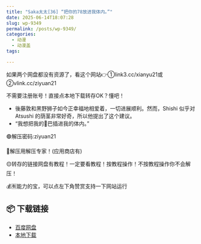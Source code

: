 ```yaml
---
title: "Saka太太[36] “把你的78放进我体内。”"
date: 2025-06-14T18:07:28
slug: wp-9349
permalink: /posts/wp-9349/
categories:
  - 动漫
  - 动漫盖
tags:

---
```


如果两个网盘都没有资源了，看这个网站👉①link3.cc/xianyu21或②vlink.cc/ziyuan21

不需要注册账号！直接点本地下载转存OK？懂吧！

*   後藤敦和黑野狮子如今正幸福地相爱着，一切进展顺利。然而，Shishi 似乎对 Atsushi 的荫茎非常好奇，所以他提出了这个建议。
*   “我想把我的🐔巴插进我的体内。”

🟢解压密码:ziyuan21

🔵解压用解压专家！(应用商店有)

🟡转存的链接网盘有教程！一定要看教程！按教程操作！不按教程操作你不会解压！

💰🈶能力的宝，可以点左下角赞赏支持一下网站运行

## 📦 下载链接
- [百度网盘](https://blziyuan21.com/pay-download/9349?key=24224dda26&down_id=0)
- [本地下载](https://blziyuan21.com/pay-download/9349?key=24224dda26&down_id=1)

